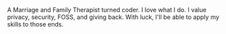 A Marriage and Family Therapist turned coder. I love what I do. I value privacy, security, FOSS, and giving back. With luck, I'll be able to apply my skills to those ends.

